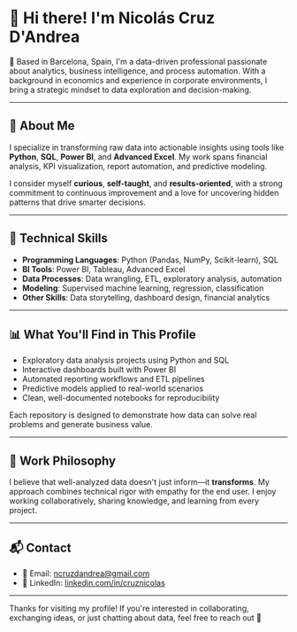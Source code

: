 # 👋 Hi there! I'm Nicolás Cruz D'Andrea

📍 Based in Barcelona, Spain, I'm a data-driven professional passionate about analytics, business intelligence, and process automation. With a background in economics and experience in corporate environments, I bring a strategic mindset to data exploration and decision-making.

---

## 🚀 About Me

I specialize in transforming raw data into actionable insights using tools like **Python**, **SQL**, **Power BI**, and **Advanced Excel**. My work spans financial analysis, KPI visualization, report automation, and predictive modeling.

I consider myself **curious**, **self-taught**, and **results-oriented**, with a strong commitment to continuous improvement and a love for uncovering hidden patterns that drive smarter decisions.

---

## 🧠 Technical Skills

- **Programming Languages**: Python (Pandas, NumPy, Scikit-learn), SQL
- **BI Tools**: Power BI, Tableau, Advanced Excel
- **Data Processes**: Data wrangling, ETL, exploratory analysis, automation
- **Modeling**: Supervised machine learning, regression, classification
- **Other Skills**: Data storytelling, dashboard design, financial analytics

---

## 📊 What You'll Find in This Profile

- Exploratory data analysis projects using Python and SQL
- Interactive dashboards built with Power BI
- Automated reporting workflows and ETL pipelines
- Predictive models applied to real-world scenarios
- Clean, well-documented notebooks for reproducibility

Each repository is designed to demonstrate how data can solve real problems and generate business value.

---

## 🎯 Work Philosophy

I believe that well-analyzed data doesn't just inform—it **transforms**. My approach combines technical rigor with empathy for the end user. I enjoy working collaboratively, sharing knowledge, and learning from every project.

---

## 📬 Contact

- 📧 Email: ncruzdandrea@gmail.com  
- 💼 LinkedIn: [linkedin.com/in/cruznicolas](https://www.linkedin.com/in/cruznicolas)  

---

Thanks for visiting my profile! If you're interested in collaborating, exchanging ideas, or just chatting about data, feel free to reach out 🚀

